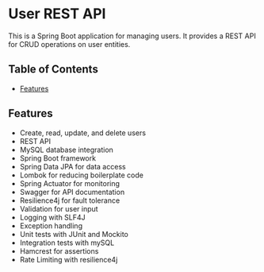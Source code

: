 # User REST API

This is a Spring Boot application for managing users. It provides a REST API for CRUD operations on user entities.

## Table of Contents

- [Features](#features)

## Features

- Create, read, update, and delete users
- REST API
- MySQL database integration
- Spring Boot framework
- Spring Data JPA for data access
- Lombok for reducing boilerplate code
- Spring Actuator for monitoring
- Swagger for API documentation
- Resilience4j for fault tolerance
- Validation for user input
- Logging with SLF4J
- Exception handling
- Unit tests with JUnit and Mockito
- Integration tests with mySQL
- Hamcrest for assertions
- Rate Limiting with resilience4j
